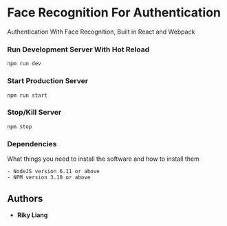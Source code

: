 # Face Recognition For Authentication
Authentication With Face Recognition, Built in React and Webpack

### Run Development Server With Hot Reload

```
npm run dev
```

### Start Production Server

```
npm run start
```

### Stop/Kill Server

```
npm stop
```

### Dependencies

What things you need to install the software and how to install them

```
- NodeJS version 6.11 or above
- NPM version 3.10 or above
```

## Authors

* **Riky Liang**
